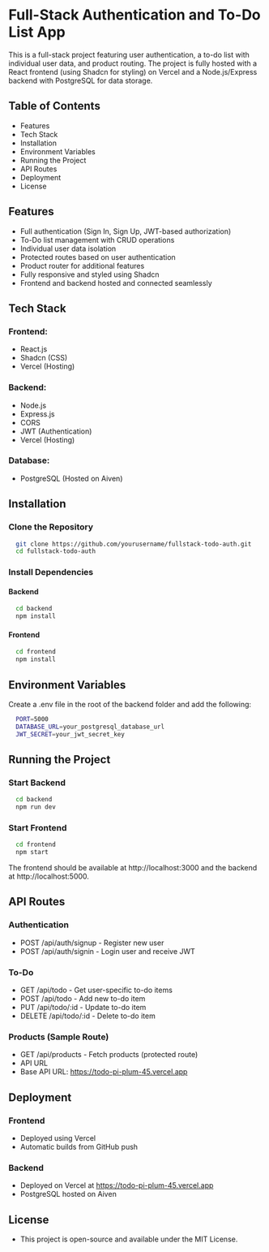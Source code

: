 # Full-Stack Authentication and To-Do List App

This is a full-stack project featuring user authentication, a to-do list with individual user data, and product routing. The project is fully hosted with a React frontend (using Shadcn for styling) on Vercel and a Node.js/Express backend with PostgreSQL for data storage.

## Table of Contents

- Features
- Tech Stack
- Installation
- Environment Variables
- Running the Project
- API Routes
- Deployment
- License

## Features

- Full authentication (Sign In, Sign Up, JWT-based authorization)
- To-Do list management with CRUD operations
- Individual user data isolation
- Protected routes based on user authentication
- Product router for additional features
- Fully responsive and styled using Shadcn
- Frontend and backend hosted and connected seamlessly

## Tech Stack

### Frontend:

- React.js
- Shadcn (CSS)
- Vercel (Hosting)

### Backend:

- Node.js
- Express.js
- CORS
- JWT (Authentication)
- Vercel (Hosting)

### Database:

- PostgreSQL (Hosted on Aiven)

## Installation

### Clone the Repository

```bash
  git clone https://github.com/yourusername/fullstack-todo-auth.git
  cd fullstack-todo-auth
```

### Install Dependencies

#### Backend

```bash
  cd backend
  npm install
```

#### Frontend

```bash
  cd frontend
  npm install
```

## Environment Variables

Create a .env file in the root of the backend folder and add the following:

```bash
  PORT=5000
  DATABASE_URL=your_postgresql_database_url
  JWT_SECRET=your_jwt_secret_key
```

## Running the Project

### Start Backend

```bash
  cd backend
  npm run dev
```

### Start Frontend

```bash
  cd frontend
  npm start
```

The frontend should be available at http://localhost:3000 and the backend at http://localhost:5000.

## API Routes

### Authentication

- POST /api/auth/signup - Register new user
- POST /api/auth/signin - Login user and receive JWT

### To-Do

- GET /api/todo - Get user-specific to-do items
- POST /api/todo - Add new to-do item
- PUT /api/todo/:id - Update to-do item
- DELETE /api/todo/:id - Delete to-do item

### Products (Sample Route)

- GET /api/products - Fetch products (protected route)
- API URL
- Base API URL: https://todo-pi-plum-45.vercel.app

## Deployment

### Frontend

- Deployed using Vercel
- Automatic builds from GitHub push

### Backend

- Deployed on Vercel at https://todo-pi-plum-45.vercel.app
- PostgreSQL hosted on Aiven

## License

- This project is open-source and available under the MIT License.
